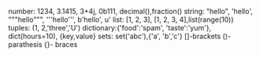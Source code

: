 <!-- ctrl+/ for paragraph commenting in python
 -->
 <!-- object types/data types -->
  number: 1234, 3.1415, 3+4j, 0b111, decimal(),fraction()
  string: "hello", 'hello', """hello""", '''hello''', b'hello', u'
  list: [1, 2, 3], [1, 2, 3, 4],list(range(10)) 
  tuples: (1, 2,'three','U')
  dictionary:{'food':'spam',   'taste':'yum'}, dict(hours=10), {key,value}
  sets: set('abc'),{'a', 'b','c'} 
  []-brackets
  ()-parathesis
  {}- braces

